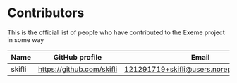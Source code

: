 <!-- Part of the Exeme language project, under the MIT license. See '/LICENSE' for license information. SPDX-License-Identifier: MIT License. -->

# Contributors

This is the official list of people who have contributed to the Exeme project in some way

<!-- Kindly keep the list sorted by appending your name to the end of the file, and aligning the columns of the table. -->

| Name   | GitHub profile              | Email                                       |
| ------ | --------------------------- | ------------------------------------------- |
| skifli | <https://github.com/skifli> | <121291719+skifli@users.noreply.github.com> |